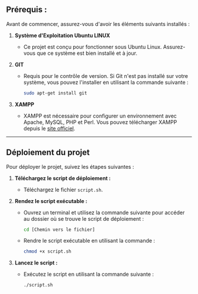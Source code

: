 ## Prérequis : 
Avant de commencer, assurez-vous d'avoir les éléments suivants installés :

1. **Système d'Exploitation Ubuntu LINUX**
   - Ce projet est conçu pour fonctionner sous Ubuntu Linux. Assurez-vous que ce système est bien installé et à jour.

2. **GIT**
   - Requis pour le contrôle de version. Si Git n'est pas installé sur votre système, vous pouvez l'installer en utilisant la commande suivante :
     ```bash
     sudo apt-get install git
     ```

3. **XAMPP**
   - XAMPP est nécessaire pour configurer un environnement avec Apache, MySQL, PHP et Perl. Vous pouvez télécharger XAMPP depuis le [site officiel](https://www.apachefriends.org/index.html).


________
## Déploiement du projet

Pour déployer le projet, suivez les étapes suivantes :

1. **Téléchargez le script de déploiement :**
   - Téléchargez le fichier `script.sh`.

2. **Rendez le script exécutable :**
   - Ouvrez un terminal et utilisez la commande suivante pour accéder au dossier où se trouve le script de déploiement :
     ```bash
     cd [Chemin vers le fichier]
     ```
   - Rendre le script exécutable en utilisant la commande :
     ```bash
     chmod +x script.sh
     ```

3. **Lancez le script :**
   - Exécutez le script en utilisant la commande suivante :
     ```bash
     ./script.sh
     ```
